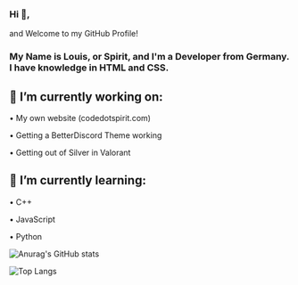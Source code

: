 ### Hi 👋,

and Welcome to my GitHub Profile!

### My Name is Louis, or Spirit, and I'm a Developer from Germany. I have knowledge in HTML and CSS.
## 🔭 I’m currently working on:

  • My own website (codedotspirit.com)
  
  • Getting a BetterDiscord Theme working
  
  • Getting out of Silver in Valorant
  
  
## 🌱 I’m currently learning:

  • C++
  
  • JavaScript
  
  • Python
  
  
  
![Anurag's GitHub stats](https://github-readme-stats.vercel.app/api?username=SpiritLetsPlays&show_icons=true&theme=synthwave)

![Top Langs](https://github-readme-stats.vercel.app/api/top-langs/?username=SpiritLetsPlays&layout=compact)
